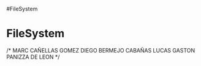 #FileSystem
# FileSystem
/*
MARC CAÑELLAS GOMEZ
DIEGO BERMEJO CABAÑAS
LUCAS GASTON PANIZZA DE LEON 
*/

